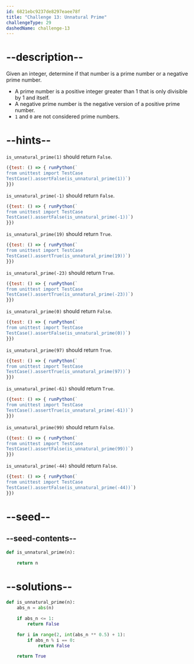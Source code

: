 ```yaml
---
id: 6821ebc9237de8297eaee78f
title: "Challenge 13: Unnatural Prime"
challengeType: 29
dashedName: challenge-13
---
```


# --description--

Given an integer, determine if that number is a prime number or a negative prime number.

- A prime number is a positive integer greater than 1 that is only divisible by 1 and itself.
- A negative prime number is the negative version of a positive prime number.
- `1` and `0` are not considered prime numbers.

# --hints--

`is_unnatural_prime(1)` should return `False`.

```js
({test: () => { runPython(`
from unittest import TestCase
TestCase().assertFalse(is_unnatural_prime(1))`)
}})
```

`is_unnatural_prime(-1)` should return `False`.

```js
({test: () => { runPython(`
from unittest import TestCase
TestCase().assertFalse(is_unnatural_prime(-1))`)
}})
```

`is_unnatural_prime(19)` should return `True`.

```js
({test: () => { runPython(`
from unittest import TestCase
TestCase().assertTrue(is_unnatural_prime(19))`)
}})
```

`is_unnatural_prime(-23)` should return `True`.

```js
({test: () => { runPython(`
from unittest import TestCase
TestCase().assertTrue(is_unnatural_prime(-23))`)
}})
```

`is_unnatural_prime(0)` should return `False`.

```js
({test: () => { runPython(`
from unittest import TestCase
TestCase().assertFalse(is_unnatural_prime(0))`)
}})
```

`is_unnatural_prime(97)` should return `True`.

```js
({test: () => { runPython(`
from unittest import TestCase
TestCase().assertTrue(is_unnatural_prime(97))`)
}})
```

`is_unnatural_prime(-61)` should return `True`.

```js
({test: () => { runPython(`
from unittest import TestCase
TestCase().assertTrue(is_unnatural_prime(-61))`)
}})
```

`is_unnatural_prime(99)` should return `False`.

```js
({test: () => { runPython(`
from unittest import TestCase
TestCase().assertFalse(is_unnatural_prime(99))`)
}})
```

`is_unnatural_prime(-44)` should return `False`.

```js
({test: () => { runPython(`
from unittest import TestCase
TestCase().assertFalse(is_unnatural_prime(-44))`)
}})
```

# --seed--

## --seed-contents--

```py
def is_unnatural_prime(n):

    return n
```

# --solutions--

```py
def is_unnatural_prime(n):
    abs_n = abs(n)

    if abs_n <= 1:
        return False

    for i in range(2, int(abs_n ** 0.5) + 1):
        if abs_n % i == 0:
            return False

    return True
```

